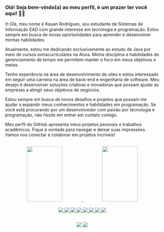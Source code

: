 ### Olá! Seja bem-vindo(a) ao meu perfil, é um prazer ter você aqui! 🤝🤙

🤓 Olá, meu nome é Kauan Rodrigues, sou estudante de Sistemas de Informação EAD com grande interesse em tecnologia e programação. Estou sempre em busca de novas oportunidades para aprender e desenvolver minhas habilidades.

Atualmente, estou me dedicando exclusivamente ao estudo de Java por meio de cursos extracurriculares na Alura. Minha disciplina e habilidades de gerenciamento de tempo me permitem manter o foco em meus objetivos e metas.

Tenho experiência na área de desenvolvimento de sites e estou interessado em seguir uma carreira na área de back-end e engenharia de software. Meu desejo é desenvolver soluções criativas e inovadoras que possam ajudar as empresas a atingir seus objetivos de negócios.

Estou sempre em busca de novos desafios e projetos que possam me ajudar a expandir meus conhecimentos e habilidades em programação. Se você está procurando por um desenvolvedor com paixão por tecnologia e programação, não hesite em entrar em contato comigo.

Meu perfil do GitHub apresenta meus projetos pessoais e trabalhos acadêmicos. Fique à vontade para navegar e deixar suas impressões. Vamos nos conectar e colaborar em projetos incríveis!

##

<div align="center">
  <a href="https://github.com/kauanrod">
  <img height="180em" width="48%" src="https://github-readme-stats.vercel.app/api?username=kauanrod&show_icons=true&theme=dracula&include_all_commits=true&count_private=true"/>
  <img height="180em" width="48%" src="https://github-readme-stats.vercel.app/api/top-langs/?username=kauanrod&layout=compact&langs_count=16&theme=dracula"/>
</div>

<br>
  
<div align="center">
    <img src="https://img.shields.io/badge/Java-ED8B00?style=for-the-badge&logo=openjdk&logoColor=white" />
    <img src="https://img.shields.io/badge/Python-14354C?style=for-the-badge&logo=python&logoColor=white" />
    <img src="https://img.shields.io/badge/JavaScript-F7DF1E?style=for-the-badge&logo=javascript&logoColor=black" />
    <img src="https://img.shields.io/badge/TypeScript-007ACC?style=for-the-badge&logo=typescript&logoColor=white" />
    <img src="https://img.shields.io/badge/Angular-DD0031?style=for-the-badge&logo=angular&logoColor=white" />
    <img src="https://img.shields.io/badge/HTML5-E34F26?style=for-the-badge&logo=html5&logoColor=white" />
    <img src="https://img.shields.io/badge/CSS3-1572B6?style=for-the-badge&logo=css3&logoColor=white" />
    <img src="https://img.shields.io/badge/MySQL-00000F?style=for-the-badge&logo=mysql&logoColor=white" />
</div>

##

<div align="center">
  <a href="https://www.linkedin.com/in/kauanrod" target="_blank"><img src="https://img.shields.io/badge/LinkedIn-0077B5?style=for-the-badge&logo=linkedin&logoColor=white"/></a>
  <a href="mailto:kauanrod@hotmail.com" target="_blank"><img src="https://img.shields.io/badge/Microsoft_Outlook-0078D4?style=for-the-badge&logo=microsoft-outlook&logoColor=white"/></a>
  
</div>
